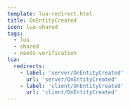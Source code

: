```yaml
---
template: lua-redirect.html
title: OnEntityCreated
icon: lua-shared
tags:
  - lua
  - shared
  - needs-verification
lua:
  redirects:
    - label: 'server/OnEntityCreated'
      url: 'server/OnEntityCreated'
    - label: 'client/OnEntityCreated'
      url: 'client/OnEntityCreated'
---
```



